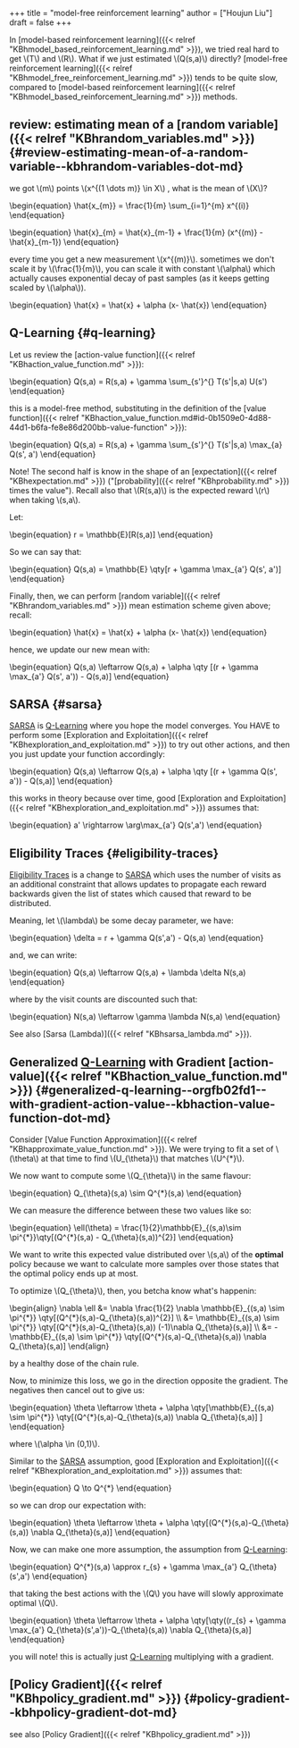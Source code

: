 +++
title = "model-free reinforcement learning"
author = ["Houjun Liu"]
draft = false
+++

In [model-based reinforcement learning]({{< relref "KBhmodel_based_reinforcement_learning.md" >}}), we tried real hard to get \\(T\\) and \\(R\\). What if we just estimated \\(Q(s,a)\\) directly? [model-free reinforcement learning]({{< relref "KBhmodel_free_reinforcement_learning.md" >}}) tends to be quite slow, compared to [model-based reinforcement learning]({{< relref "KBhmodel_based_reinforcement_learning.md" >}}) methods.


## review: estimating mean of a [random variable]({{< relref "KBhrandom_variables.md" >}}) {#review-estimating-mean-of-a-random-variable--kbhrandom-variables-dot-md}

we got \\(m\\) points \\(x^{(1 \dots m)} \in X\\) , what is the mean of \\(X\\)?

\begin{equation}
\hat{x\_{m}} = \frac{1}{m} \sum\_{i=1}^{m} x^{(i)}
\end{equation}

\begin{equation}
\hat{x}\_{m} = \hat{x}\_{m-1} + \frac{1}{m} (x^{(m)} - \hat{x}\_{m-1})
\end{equation}

every time you get a new measurement \\(x^{(m)}\\). sometimes we don't scale it by \\(\frac{1}{m}\\), you can scale it with constant \\(\alpha\\) which actually causes exponential decay of past samples (as it keeps getting scaled by \\(\alpha\\)).

\begin{equation}
\hat{x} = \hat{x} + \alpha (x- \hat{x})
\end{equation}


## Q-Learning {#q-learning}

Let us review the [action-value function]({{< relref "KBhaction_value_function.md" >}}):

\begin{equation}
Q(s,a) = R(s,a) + \gamma \sum\_{s'}^{} T(s'|s,a) U(s')
\end{equation}

this is a model-free method, substituting in the definition of the [value function]({{< relref "KBhaction_value_function.md#id-0b1509e0-4d88-44d1-b6fa-fe8e86d200bb-value-function" >}}):

\begin{equation}
Q(s,a) = R(s,a) + \gamma \sum\_{s'}^{} T(s'|s,a) \max\_{a} Q(s', a')
\end{equation}

Note! The second half is know in the shape of an [expectation]({{< relref "KBhexpectation.md" >}}) ("[probability]({{< relref "KBhprobability.md" >}}) times the value"). Recall also that \\(R(s,a)\\) is the expected reward \\(r\\) when taking \\(s,a\\).

Let:

\begin{equation}
r = \mathbb{E}[R(s,a)]
\end{equation}

So we can say that:

\begin{equation}
Q(s,a) = \mathbb{E} \qty[r + \gamma \max\_{a'} Q(s', a')]
\end{equation}

Finally, then, we can perform [random variable]({{< relref "KBhrandom_variables.md" >}}) mean estimation scheme given above; recall:

\begin{equation}
\hat{x} = \hat{x} + \alpha (x- \hat{x})
\end{equation}

hence, we update our new mean with:

\begin{equation}
Q(s,a) \leftarrow Q(s,a)  + \alpha \qty [(r + \gamma \max\_{a'} Q(s', a')) - Q(s,a)]
\end{equation}


## SARSA {#sarsa}

[SARSA](#sarsa) is [Q-Learning](#q-learning) where you hope the model converges. You HAVE to perform some [Exploration and Exploitation]({{< relref "KBhexploration_and_exploitation.md" >}}) to try out other actions, and then you just update your function accordingly:

\begin{equation}
Q(s,a) \leftarrow Q(s,a)  + \alpha \qty [(r + \gamma  Q(s', a')) - Q(s,a)]
\end{equation}

this works in theory because over time, good [Exploration and Exploitation]({{< relref "KBhexploration_and_exploitation.md" >}}) assumes that:

\begin{equation}
a' \rightarrow \arg\max\_{a'} Q(s',a')
\end{equation}


## Eligibility Traces {#eligibility-traces}

[Eligibility Traces](#eligibility-traces) is a change to [SARSA](#sarsa) which uses the number of visits as an additional constraint that allows updates to propagate each reward backwards given the list of states which caused that reward to be distributed.

Meaning, let \\(\lambda\\) be some decay parameter, we have:

\begin{equation}
\delta = r + \gamma Q(s',a') - Q(s,a)
\end{equation}

and, we can write:

\begin{equation}
Q(s,a) \leftarrow Q(s,a) + \lambda \delta N(s,a)
\end{equation}

where by the visit counts are discounted such that:

\begin{equation}
N(s,a) \leftarrow \gamma \lambda N(s,a)
\end{equation}

See also [Sarsa (Lambda)]({{< relref "KBhsarsa_lambda.md" >}}).


## Generalized [Q-Learning](#q-learning) with Gradient [action-value]({{< relref "KBhaction_value_function.md" >}}) {#generalized-q-learning--orgfb02fd1--with-gradient-action-value--kbhaction-value-function-dot-md}

Consider [Value Function Approximation]({{< relref "KBhapproximate_value_function.md" >}}). We were trying to fit a set of \\(\theta\\) at that time to find \\(U\_{\theta}\\) that matches \\(U^{\*}\\).

We now want to compute some \\(Q\_{\theta}\\) in the same flavour:

\begin{equation}
Q\_{\theta}(s,a) \sim Q^{\*}(s,a)
\end{equation}

We can measure the difference between these two values like so:

\begin{equation}
\ell(\theta) = \frac{1}{2}\mathbb{E}\_{(s,a)\sim \pi^{\*}}\qty[(Q^{\*}(s,a) - Q\_{\theta}(s,a))^{2}]
\end{equation}

We want to write this expected value distributed over \\(s,a\\) of the **optimal** policy because we want to calculate more samples over those states that the optimal policy ends up at most.

To optimize \\(Q\_{\theta}\\), then, you betcha know what's happenin:

\begin{align}
\nabla \ell &= \nabla \frac{1}{2} \nabla \mathbb{E}\_{(s,a) \sim \pi^{\*}} \qty[(Q^{\*}(s,a)-Q\_{\theta}(s,a))^{2}]  \\\\
&= \mathbb{E}\_{(s,a) \sim \pi^{\*}} \qty[(Q^{\*}(s,a)-Q\_{\theta}(s,a)) (-1)\nabla Q\_{\theta}(s,a)]   \\\\
&= -\mathbb{E}\_{(s,a) \sim \pi^{\*}} \qty[(Q^{\*}(s,a)-Q\_{\theta}(s,a)) \nabla Q\_{\theta}(s,a)]
\end{align}

by a healthy dose of the chain rule.

Now, to minimize this loss, we go in the direction opposite the gradient. The negatives then cancel out to give us:

\begin{equation}
\theta \leftarrow \theta + \alpha \qty[\mathbb{E}\_{(s,a) \sim \pi^{\*}} \qty[(Q^{\*}(s,a)-Q\_{\theta}(s,a)) \nabla Q\_{\theta}(s,a)] ]
\end{equation}

where \\(\alpha \in (0,1)\\).

Similar to the [SARSA](#sarsa) assumption, good [Exploration and Exploitation]({{< relref "KBhexploration_and_exploitation.md" >}}) assumes that:

\begin{equation}
Q \to Q^{\*}
\end{equation}

so we can drop our expectation with:

\begin{equation}
\theta \leftarrow \theta + \alpha \qty[(Q^{\*}(s,a)-Q\_{\theta}(s,a)) \nabla Q\_{\theta}(s,a)]
\end{equation}

Now, we can make one more assumption, the assumption from [Q-Learning](#q-learning):

\begin{equation}
Q^{\*}(s,a) \approx r\_{s} + \gamma \max\_{a'} Q\_{\theta}(s',a')
\end{equation}

that taking the best actions with the \\(Q\\) you have will slowly approximate optimal \\(Q\\).

\begin{equation}
\theta \leftarrow \theta + \alpha \qty[\qty((r\_{s} + \gamma \max\_{a'} Q\_{\theta}(s',a'))-Q\_{\theta}(s,a)) \nabla Q\_{\theta}(s,a)]
\end{equation}

you will note! this is actually just [Q-Learning](#q-learning) multiplying with a gradient.


## [Policy Gradient]({{< relref "KBhpolicy_gradient.md" >}}) {#policy-gradient--kbhpolicy-gradient-dot-md}

see also [Policy Gradient]({{< relref "KBhpolicy_gradient.md" >}})
